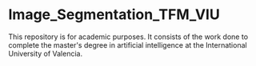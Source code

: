 # Image_Segmentation_TFM_VIU
This repository is for academic purposes. It consists of the work done to complete the master's degree in artificial intelligence at the International University of Valencia. 
